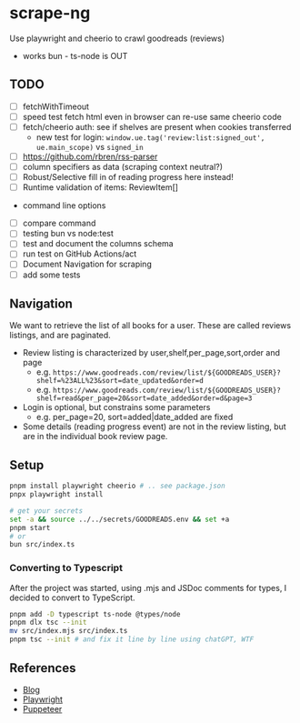 # scrape-ng

Use playwright and cheerio to crawl goodreads (reviews)

- works bun - ts-node is OUT

## TODO

- [ ] fetchWithTimeout
- [ ] speed test fetch html even in browser can re-use same cheerio code
- [ ] fetch/cheerio auth: see if shelves are present when cookies transferred
  - new test for login: `window.ue.tag('review:list:signed_out', ue.main_scope)` vs `signed_in`
- [ ] <https://github.com/rbren/rss-parser>
- [ ] column specifiers as data (scraping context neutral?)
- [ ] Robust/Selective fill in of reading progress here instead!
- [ ] Runtime validation of items: ReviewItem[]

- command line options
- [ ] compare command
- [ ] testing bun vs node:test
- [ ] test and document the columns schema
- [ ] run test on GitHub Actions/act
- [ ] Document Navigation for scraping
- [ ] add some tests

## Navigation

We want to retrieve the list of all books for a user. These are called reviews listings, and are paginated.

- Review listing is characterized by user,shelf,per_page,sort,order and page
  - e.g. `https://www.goodreads.com/review/list/${GOODREADS_USER}?shelf=%23ALL%23&sort=date_updated&order=d`
  - e.g. `https://www.goodreads.com/review/list/${GOODREADS_USER}?shelf=read&per_page=20&sort=date_added&order=d&page=3`
- Login is optional, but constrains some parameters
  - e.g. per_page=20, sort=added|date_added are fixed
- Some details (reading progress event) are not in the review listing, but are in the individual book review page.

## Setup

```bash
pnpm install playwright cheerio # .. see package.json
pnpx playwright install

# get your secrets
set -a && source ../../secrets/GOODREADS.env && set +a
pnpm start
# or
bun src/index.ts
```

### Converting to Typescript

After the project was started, using .mjs and JSDoc comments for types, I decided to convert to TypeScript.

```bash
pnpm add -D typescript ts-node @types/node
pnpm dlx tsc --init
mv src/index.mjs src/index.ts
pnpm tsc --init # and fix it line by line using chatGPT, WTF
```

## References

- [Blog](https://oxylabs.io/blog/playwright-web-scraping)
- [Playwright](https://playwright.dev/)
- [Puppeteer](https://pptr.dev/)
